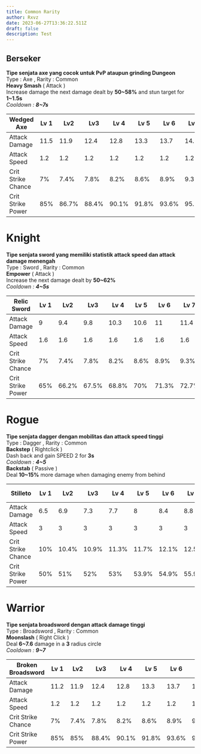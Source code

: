 ```yaml
---
title: Common Rarity
author: Rxvz
date: 2023-06-27T13:36:22.511Z
draft: false
description: Test
---
```

## Berseker

**Tipe senjata axe yang cocok untuk PvP ataupun grinding Dungeon**\
Type : Axe , Rarity : Common\
**Heavy Smash** ( Attack )\
Increase damage the next damage dealt by **50~58%** and stun target for **1~1.5s**\
*Cooldown : **8~7s***

| Wedged Axe         | Lv 1 | Lv2   | Lv3   | Lv 4  | Lv 5  | Lv 6  | Lv 7  | Lv 8  | **Lv 9/MAX** |
| ------------------ | ---- | ----- | ----- | ----- | ----- | ----- | ----- | ----- | ------------ |
| Attack Damage      | 11.5 | 11.9  | 12.4  | 12.8  | 13.3  | 13.7  | 14.1  | 14.5  | 14.9         |
| Attack Speed       | 1.2  | 1.2   | 1.2   | 1.2   | 1.2   | 1.2   | 1.2   | 1.2   | 1.2          |
| Crit Strike Chance | 7%   | 7.4%  | 7.8%  | 8.2%  | 8.6%  | 8.9%  | 9.3%  | 9.7%  | 10%          |
| Crit Strike Power  | 85%  | 86.7% | 88.4% | 90.1% | 91.8% | 93.6% | 95.5% | 97.3% | 99.2%        |

# Knight

**Tipe senjata sword yang memiliki statistik attack speed dan attack damage menengah**\
Type : Sword , Rarity : Common\
**Empower** ( Attack )\
Increase the next damage dealt by **50~62%**\
*Cooldown : **4~5s***

| Relic Sword        | Lv 1 | Lv2   | Lv3   | Lv 4  | Lv 5 | Lv 6  | Lv 7  | Lv 8 | **Lv 9/MAX** |
| ------------------ | ---- | ----- | ----- | ----- | ---- | ----- | ----- | ---- | ------------ |
| Attack Damage      | 9    | 9.4   | 9.8   | 10.3  | 10.6 | 11    | 11.4  | 11.8 | **12.2**     |
| Attack Speed       | 1.6  | 1.6   | 1.6   | 1.6   | 1.6  | 1.6   | 1.6   | 1.6  | **1.6**      |
| Crit Strike Chance | 7%   | 7.4%  | 7.8%  | 8.2%  | 8.6% | 8.9%  | 9.3%  | 9.7% | **10%**      |
| Crit Strike Power  | 65%  | 66.2% | 67.5% | 68.8% | 70%  | 71.3% | 72.7% | 74%  | **75.3%**    |

# Rogue

**Tipe senjata dagger dengan mobilitas dan attack speed tinggi**\
Type : Dagger , Rarity : Common\
**Backstep** ( Rightclick )\
Dash back and gain SPEED 2 for **3s**\
*Cooldown : **4~5***\
**Backstab** ( Passive )\
Deal **10~15%** more damage when damaging enemy from behind

| Stilleto           | Lv 1 | Lv2   | Lv3   | Lv 4  | Lv 5  | Lv 6  | Lv 7  | Lv 8  | **Lv 9/MAX** |
| ------------------ | ---- | ----- | ----- | ----- | ----- | ----- | ----- | ----- | ------------ |
| Attack Damage      | 6.5  | 6.9   | 7.3   | 7.7   | 8     | 8.4   | 8.8   | 9.1   | **9.5**      |
| Attack Speed       | 3    | 3     | 3     | 3     | 3     | 3     | 3     | 3     | **3**        |
| Crit Strike Chance | 10%  | 10.4% | 10.9% | 11.3% | 11.7% | 12.1% | 12.5% | 12.9% | **13.3%**    |
| Crit Strike Power  | 50%  | 51%   | 52%   | 53%   | 53.9% | 54.9% | 55.9% | 57%   | **58%**      |

# Warrior

**Tipe senjata broadsword dengan attack damage tinggi**\
Type : Broadsword , Rarity : Common\
**Moonslash** ( Right Click )\
Deal **6~7.6** damage in a **3** radius circle\
*Cooldown : **9~7***

| Broken Broadsword  | Lv 1 | Lv2  | Lv3   | Lv 4  | Lv 5  | Lv 6  | Lv 7  | Lv 8  | **Lv 9/MAX** |
| ------------------ | ---- | ---- | ----- | ----- | ----- | ----- | ----- | ----- | ------------ |
| Attack Damage      | 11.2 | 11.9 | 12.4  | 12.8  | 13.3  | 13.7  | 14.1  | 14.5  | **14.9**     |
| Attack Speed       | 1.2  | 1.2  | 1.2   | 1.2   | 1.2   | 1.2   | 1.2   | 1.2   | **1.2**      |
| Crit Strike Chance | 7%   | 7.4% | 7.8%  | 8.2%  | 8.6%  | 8.9%  | 9.3%  | 9.7%  | **9.7%**     |
| Crit Strike Power  | 85%  | 85%  | 88.4% | 90.1% | 91.8% | 93.6% | 95.5% | 97.3% | **97.3%**    |